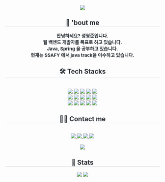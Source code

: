 <div align= "center">
    <img src="https://capsule-render.vercel.app/api?type=waving&color=0:ff7a7a,100:61ff7b&height=180&text=Hi,%20I'm%20@tddudwns1&animation=fadeIn&fontColor=ffffff&fontSize=70" />
    </div>
    <div align= "center"> 
    <h2 style="border-bottom: 1px solid #d8dee4; color: #282d33;"> 🍋 'bout me </h2>  
    <div style="font-weight: 700; font-size: 15px; text-align: center; color: #282d33;"> 안녕하세요? 성영준입니다.<br></li>웹 백엔드 개발자를 목표로 하고 있습니다.<br></li>Java, Spring 을 공부하고 있습니다.<br></li>현재는 SSAFY 에서 java track을 이수하고 있습니다. </div> 
    </div>
    <div align= "center">
    <h2 style="border-bottom: 1px solid #d8dee4; color: #282d33;"> 🛠️ Tech Stacks </h2> <br> 
    <div style="margin: 0 auto; text-align: center;" align= "center"> <img src="https://img.shields.io/badge/Java-007396?style=for-the-badge&logo=Java&logoColor=white">
          <img src="https://img.shields.io/badge/Spring-6DB33F?style=for-the-badge&logo=Spring&logoColor=white">
          <img src="https://img.shields.io/badge/Spring Boot-6DB33F?style=for-the-badge&logo=Spring Boot&logoColor=white">
          <img src="https://img.shields.io/badge/Apache Tomcat-F8DC75?style=for-the-badge&logo=Apache Tomcat&logoColor=white">
          <img src="https://img.shields.io/badge/MariaDB-003545?style=for-the-badge&logo=MariaDB&logoColor=white">
          <br/><img src="https://img.shields.io/badge/MySQL-4479A1?style=for-the-badge&logo=MySQL&logoColor=white">
          <img src="https://img.shields.io/badge/Oracle-F80000?style=for-the-badge&logo=Oracle&logoColor=white">
          <img src="https://img.shields.io/badge/HTML5-E34F26?style=for-the-badge&logo=HTML5&logoColor=white">
          <img src="https://img.shields.io/badge/Javascript-F7DF1E?style=for-the-badge&logo=Javascript&logoColor=white">
          <img src="https://img.shields.io/badge/Tailwind CSS-06B6D4?style=for-the-badge&logo=Tailwind CSS&logoColor=white">
          <br/><img src="https://img.shields.io/badge/Bootstrap-7952B3?style=for-the-badge&logo=Bootstrap&logoColor=white">
          <img src="https://img.shields.io/badge/React-61DAFB?style=for-the-badge&logo=React&logoColor=white">
          <img src="https://img.shields.io/badge/Vue.js-4FC08D?style=for-the-badge&logo=Vue.js&logoColor=white">
          <img src="https://img.shields.io/badge/Python-3776AB?style=for-the-badge&logo=Python&logoColor=white">
          <img src="https://img.shields.io/badge/Git-F05032?style=for-the-badge&logo=Git&logoColor=white">
          <br/></div>
    </div>
    <div align= "center">
    <h2 style="border-bottom: 1px solid #d8dee4; color: #282d33;"> 🧑‍💻 Contact me </h2> <br> 
    <div align= "center"> <a href=https://www.instagram.com/sseong0/> <img src="https://img.shields.io/badge/Instagram-E4405F?style=for-the-badge&logo=Instagram&logoColor=white&link=https://www.instagram.com/sseong0/"> </a>
         <a href=https://rich-waltz-cdd.notion.site/read-Me-78fce70ec2c544179b5db9760500da5a?pvs=4> <img src="https://img.shields.io/badge/Notion-000000?style=for-the-badge&logo=Notion&logoColor=white&link=https://rich-waltz-cdd.notion.site/read-Me-78fce70ec2c544179b5db9760500da5a?pvs=4"> </a>
         <a href=mailto:tddudwns1@yu.ac.kr> <img src="https://img.shields.io/badge/Gmail-EA4335?style=for-the-badge&logo=Gmail&logoColor=white&link=mailto:tddudwns1@yu.ac.kr"> </a>
         <a href=sseong-0.tistory.com> <img src="https://img.shields.io/badge/Tistory-000000?style=for-the-badge&logo=Tistory&logoColor=white&link=sseong-0.tistory.com"> </a>
          </div>  <br> 
    <div align= "center"> <a href="https://hits.seeyoufarm.com"> <img src="https://hits.seeyoufarm.com/api/count/incr/badge.svg?url=https%3A%2F%2Fgithub.com%2Ftddudwns1%2F&count_bg=%23000000&title_bg=%23000000&icon=github.svg&icon_color=%23FFFFFF&title=GitHub&edge_flat=false"/></a>
       </div> 
    </div>
    <div align= "center"> 
    <h2 style="border-bottom: 1px solid #d8dee4; color: #282d33;"> 🏅 Stats </h2> <div align= "center"> <img src="https://github-readme-stats.vercel.app/api?username=tddudwns1&bg_color=180,00000000,b4ff94&title_color=000000&text_color=000000"
         /> <img src="https://github-readme-stats.vercel.app/api/top-langs/?username=tddudwns1&layout=compact&bg_color=180,00000000,b4ff94&title_color=000000&text_color=000000"
           /> </div> 
    </div>
    
